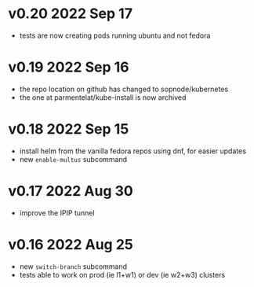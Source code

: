 # v0.20 2022 Sep 17

* tests are now creating pods running ubuntu and not fedora

# v0.19 2022 Sep 16

* the repo location on github has changed to sopnode/kubernetes
* the one at parmentelat/kube-install is now archived

# v0.18 2022 Sep 15

* install helm from the vanilla fedora repos using dnf, for easier updates
* new `enable-multus` subcommand

# v0.17 2022 Aug 30

* improve the IPIP tunnel

# v0.16 2022 Aug 25

* new `switch-branch` subcommand
* tests able to work on prod (ie l1+w1) or dev (ie w2+w3) clusters
